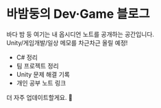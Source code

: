 # 바밤둥의 Dev·Game 블로그
바다 밤 둥
여기는 내 옵시디언 노트를 공개하는 공간입니다.  
Unity/게임개발/일상 메모를 차근차근 올릴 예정!

- C# 정리
- 팀 프로젝트 정리
- Unity 문제 해결 기록
- 개인 공부 노트 링크

더 자주 업데이트할게요. 🚀
